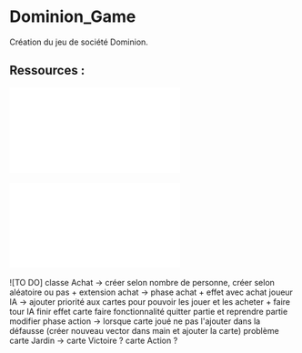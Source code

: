 # Dominion_Game
 
Création du jeu de société Dominion.
 
## Ressources :
![Enonce](Enonce-Projet.pdf)  

![Règles du jeu](Dominio_base_regles_vf.pdf)

![TO DO]
classe Achat -> créer selon nombre de personne, créer selon aléatoire ou pas + extension
achat -> phase achat + effet avec achat
joueur IA -> ajouter priorité aux cartes pour pouvoir les jouer et les acheter + faire tour IA
finir effet carte
faire fonctionnalité quitter partie et reprendre partie
modifier phase action -> lorsque carte joué ne pas l'ajouter dans la défausse (créer nouveau vector dans main et ajouter la carte)
problème carte Jardin -> carte Victoire ? carte Action ?
